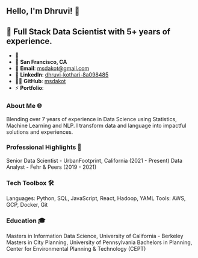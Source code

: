 ## Hello, I'm Dhruvi! 👋

## 🚀 Full Stack Data Scientist with 5+ years of experience.

- 👋 
- 📍 **San Francisco, CA**
- 📧 **Email**: [msdakot@gmail.com](mailto:contact@msdakot@gmail.com)
- 🔗 **LinkedIn**: [dhruvi-kothari-8a098485](https://www.linkedin.com/in/dhruvi-kothari-8a098485/)
- 👨‍💻 **GitHub**: [msdakot](https://github.com/msdakot)
- ⚡ **Portfolio**: 

### About Me 🌐

Blending over 7 years of experience in Data Science using Statistics, Machine Learning and NLP. I transform data and language into impactful solutions and experiences.

### Professional Highlights 🌟
Senior Data Scientist - UrbanFootprint, California (2021 - Present)
Data Analyst - Fehr & Peers (2019 - 2021)

### Tech Toolbox 🛠️
Languages: Python, SQL, JavaScript, React, Hadoop, YAML
Tools: AWS, GCP, Docker, Git

### Education 🎓
Masters in Information Data Science, University of California - Berkeley
Masters in City Planning, University of Pennsylvania
Bachelors in Planning, Center for Environmental Planning & Technology (CEPT)
